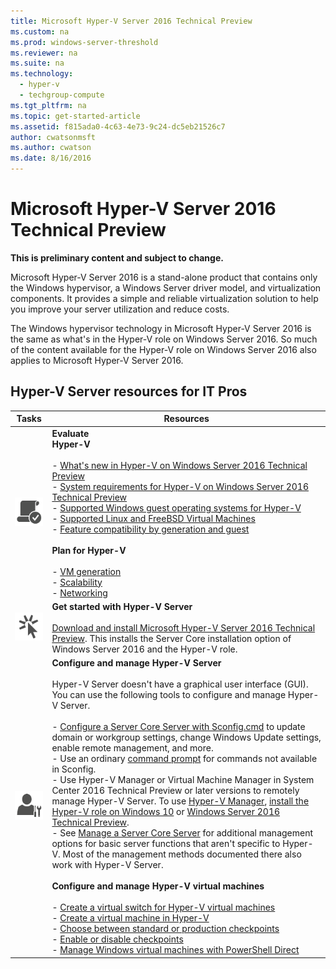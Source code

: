 ```yaml
---
title: Microsoft Hyper-V Server 2016 Technical Preview
ms.custom: na
ms.prod: windows-server-threshold
ms.reviewer: na
ms.suite: na
ms.technology: 
  - hyper-v
  - techgroup-compute
ms.tgt_pltfrm: na
ms.topic: get-started-article
ms.assetid: f815ada0-4c63-4e73-9c24-dc5eb21526c7
author: cwatsonmsft
ms.author: cwatson
ms.date: 8/16/2016
---
```

# Microsoft Hyper-V Server 2016 Technical Preview
**This is preliminary content and subject to change.**  
  
Microsoft Hyper-V Server 2016 is a stand\-alone product that contains only the Windows hypervisor, a Windows Server driver model, and virtualization components. It provides a simple and reliable virtualization solution to help you improve your server utilization and reduce costs.  
  
The Windows hypervisor technology in Microsoft Hyper-V Server 2016 is the same as what's in the Hyper\-V role on Windows Server 2016.   So much of the content available for the Hyper\-V role on Windows Server 2016 also applies to Microsoft Hyper-V Server 2016.  
  
## Hyper\-V Server resources for IT Pros  
  
|Tasks|Resources|  
|-|-|  
|![Meets requirements symbol](media/All_Symbols_MeetsRequirements.png)|**Evaluate**<br /> **Hyper\-V**<br /><br />-   [What's new in Hyper-V on Windows Server 2016 Technical Preview](https://technet.microsoft.com/windows-server-docs/compute/hyper-v/what-s-new-in-hyper-v-on-windows)<br />-   [System requirements for Hyper-V on Windows Server 2016 Technical Preview](https://technet.microsoft.com/windows-server-docs/compute/hyper-v/system-requirements-for-hyper-v-on-windows)<br />-   [Supported Windows guest operating systems for Hyper-V](https://technet.microsoft.com/windows-server-docs/compute/hyper-v/supported-windows-guest-operating-systems-for-hyper-v-on-windows)<br />-   [Supported Linux and FreeBSD Virtual Machines](https://technet.microsoft.com/windows-server-docs/compute/hyper-v/supported-linux-and-freebsd-virtual-machines-for-hyper-v-on-windows)<br />-   [Feature compatibility by generation and guest](https://technet.microsoft.com/windows-server-docs/compute/hyper-v/hyper-v-feature-compatibility-by-generation-and-guest)<br /><br />**Plan for Hyper-V**<br /><br />- [VM generation](https://technet.microsoft.com/windows-server-docs/compute/hyper-v/plan/should-i-create-a-generation-1-or-2-virtual-machine-in-hyper-v) <br />- [Scalability](https://technet.microsoft.com/windows-server-docs/compute/hyper-v/plan/plan-for-hyper-v-scalability-in-windows-server-2016) <br />- [Networking](https://technet.microsoft.com/windows-server-docs/compute/hyper-v/plan/plan-for-hyper-v-networking-in-windows-server-2016)|  
|![Get started symbol](media/All_Symbols_GetStarted.png)|**Get started with Hyper\-V Server**<br /><br />[Download and install Microsoft Hyper\-V Server 2016 Technical Preview](http://www.microsoft.com/en-us/evalcenter/evaluate-hyper-v-server-technical-preview). This installs the Server Core installation option of Windows Server 2016 and the Hyper\-V role.|  
|![Manage symbol](media/All_Symbols_Administrator.png)|**Configure and manage Hyper\-V Server**<br /><br />Hyper\-V Server doesn't have a graphical user interface \(GUI\). You can use the following tools to configure and manage Hyper\-V Server.<br /><br />-   [Configure a Server Core Server with Sconfig.cmd](http://technet.microsoft.com/library/jj647766.aspx) to update domain or workgroup settings, change Windows Update settings, enable remote management, and more.<br />-   Use an ordinary [command prompt](http://technet.microsoft.com/library/cc754340.aspx) for commands not available in Sconfig.<br />-   Use Hyper\-V Manager or Virtual Machine Manager in System Center 2016 Technical Preview or later versions to remotely manage  Hyper\-V Server. To use [Hyper\-V Manager](https://msdn.microsoft.com/virtualization/hyperv_on_windows/user_guide/remote_host_management), [install the Hyper\-V role on Windows 10](https://msdn.microsoft.com/virtualization/hyperv_on_windows/quick_start/walkthrough_install) or [Windows Server 2016 Technical Preview](https://technet.microsoft.com/windows-server-docs/compute/hyper-v/get-started/install-the-hyper-v-role-on-windows-server).<br />-   See [Manage a Server Core Server](http://technet.microsoft.com/library/jj574205) for additional management options for basic server functions that aren't specific to Hyper\-V. Most of the management methods documented there also work with Hyper\-V Server.<br /><br />**Configure and manage Hyper\-V virtual machines**<br /><br />-   [Create a virtual switch for Hyper-V virtual machines](https://technet.microsoft.com/windows-server-docs/compute/hyper-v/get-started/create-a-virtual-switch-for-hyper-v-virtual-machines)<br />-   [Create a virtual machine in Hyper-V](https://technet.microsoft.com/windows-server-docs/compute/hyper-v/get-started/create-a-virtual-machine-in-hyper-v)<br />-   [Choose between standard or production checkpoints](https://technet.microsoft.com/windows-server-docs/compute/hyper-v/manage/choose-between-standard-or-production-checkpoints-in-hyper-v)<br />-   [Enable or disable checkpoints](https://technet.microsoft.com/windows-server-docs/compute/hyper-v/manage/enable-or-disable-checkpoints-in-hyper-v)<br />-   [Manage Windows virtual machines with PowerShell Direct](https://technet.microsoft.com/windows-server-docs/compute/hyper-v/manage/manage-windows-virtual-machines-with-powershell-direct)|  
  

